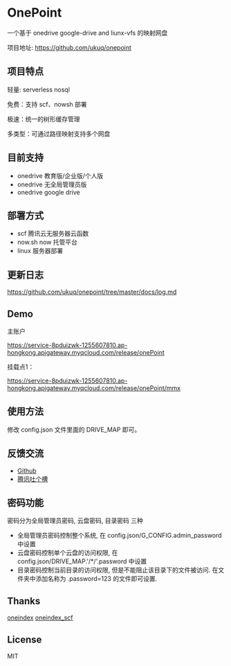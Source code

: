 # OnePoint

一个基于 onedrive google-drive and liunx-vfs 的映射网盘

项目地址: https://github.com/ukuq/onepoint

## 项目特点

轻量: serverless nosql

免费：支持 scf、nowsh 部署

极速：统一的树形缓存管理

多类型：可通过路径映射支持多个网盘

## 目前支持

- onedrive 教育版/企业版/个人版
- onedrive 无全局管理员版
- onedrive google drive

## 部署方式

- scf 腾讯云无服务器云函数
- now.sh now 托管平台
- linux 服务器部署

## 更新日志

https://github.com/ukuq/onepoint/tree/master/docs/log.md

## Demo

主账户

https://service-8pduizwk-1255607810.ap-hongkong.apigateway.myqcloud.com/release/onePoint

挂载点1：

https://service-8pduizwk-1255607810.ap-hongkong.apigateway.myqcloud.com/release/onePoint/mmx

## 使用方法

修改 config.json 文件里面的 DRIVE_MAP 即可。

## 反馈交流

- [Github](https://github.com/ukuq/onepoint/issues)
- [腾讯吐个槽](https://support.qq.com/products/102471)

## 密码功能

密码分为全局管理员密码, 云盘密码, 目录密码 三种

- 全局管理员密码控制整个系统, 在 config.json/G_CONFIG.admin_password 中设置
- 云盘密码控制单个云盘的访问权限, 在 config.json/DRIVE_MAP.'/*/'.password 中设置
- 目录密码控制当前目录的访问权限, 但是不能阻止该目录下的文件被访问. 在文件夹中添加名称为 .password=123 的文件即可设置.

## Thanks

[oneindex](https://github.com/donwa/oneindex)
[oneindex_scf](https://github.com/qkqpttgf/OneDrive_SCF)

## License

MIT